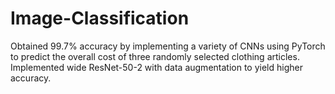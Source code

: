 # Image-Classification
Obtained 99.7% accuracy by implementing a variety of CNNs using PyTorch to predict the overall cost of three randomly selected clothing articles. Implemented wide ResNet-50-2 with data augmentation to yield higher accuracy.

